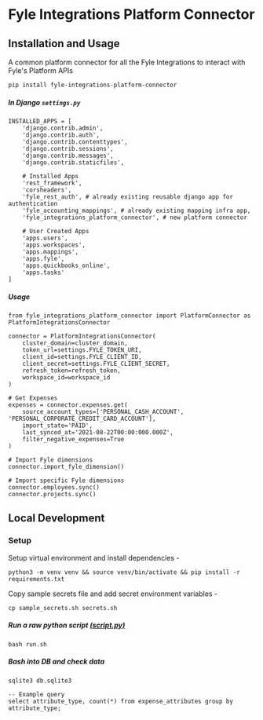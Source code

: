 # Fyle Integrations Platform Connector

## Installation and Usage

A common platform connector for all the Fyle Integrations to interact with Fyle's Platform APIs

`pip install fyle-integrations-platform-connector`

##### In Django `settings.py`

    INSTALLED_APPS = [
        'django.contrib.admin',
        'django.contrib.auth',
        'django.contrib.contenttypes',
        'django.contrib.sessions',
        'django.contrib.messages',
        'django.contrib.staticfiles',
    
        # Installed Apps
        'rest_framework',
        'corsheaders',
        'fyle_rest_auth', # already existing reusable django app for authentication
        'fyle_accounting_mappings', # already existing mapping infra app,
        'fyle_integrations_platform_connector', # new platform connector
    
        # User Created Apps
        'apps.users',
        'apps.workspaces',
        'apps.mappings',
        'apps.fyle',
        'apps.quickbooks_online',
        'apps.tasks'
    ]


##### Usage

```
from fyle_integrations_platform_connector import PlatformConnector as PlatformIntegrationsConnector

connector = PlatformIntegrationsConnector(
    cluster_domain=cluster_domain,
    token_url=settings.FYLE_TOKEN_URI,
    client_id=settings.FYLE_CLIENT_ID, 
    client_secret=settings.FYLE_CLIENT_SECRET,
    refresh_token=refresh_token,
    workspace_id=workspace_id
)

# Get Expenses
expenses = connector.expenses.get(
    source_account_types=['PERSONAL_CASH_ACCOUNT', 'PERSONAL_CORPORATE_CREDIT_CARD_ACCOUNT'],
    import_state='PAID',
    last_synced_at='2021-08-22T00:00:000.000Z',
    filter_negative_expenses=True
)

# Import Fyle dimensions
connector.import_fyle_dimension()

# Import specific Fyle dimensions
connector.employees.sync()
connector.projects.sync()
```

## Local Development
### Setup

Setup virtual environment and install dependencies -
```
python3 -m venv venv && source venv/bin/activate && pip install -r requirements.txt
```

Copy sample secrets file and add secret environment variables -
```
cp sample_secrets.sh secrets.sh
```


##### Run a raw python script [(script.py)](https://github.com/fylein/fyle-integrations-platform-connector/blob/master/script.py)
```
bash run.sh
```

##### Bash into DB and check data
```
sqlite3 db.sqlite3

-- Example query
select attribute_type, count(*) from expense_attributes group by attribute_type;
```
